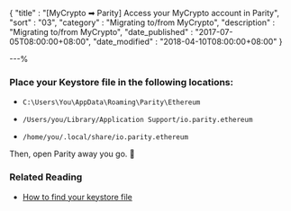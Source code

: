 {
"title"       : "[MyCrypto ➡ Parity] Access your MyCrypto account in Parity",
"sort"        : "03",
"category"    : "Migrating to/from MyCrypto",
"description" : "Migrating to/from MyCrypto",
"date_published" : "2017-07-05T08:00:00+08:00",
"date_modified"  : "2018-04-10T08:00:00+08:00"
}

---%


### Place your Keystore file in the following locations:

*  `C:\Users\You\AppData\Roaming\Parity\Ethereum`

*  `/Users/you/Library/Application Support/io.parity.ethereum`

*  `/home/you/.local/share/io.parity.ethereum`

Then, open Parity away you go. 🎉

### Related Reading

*  [How to find your keystore file](https://support.ethereumcommonwealth.io/migration/location-of-mist-geth-wallet-files.html)

